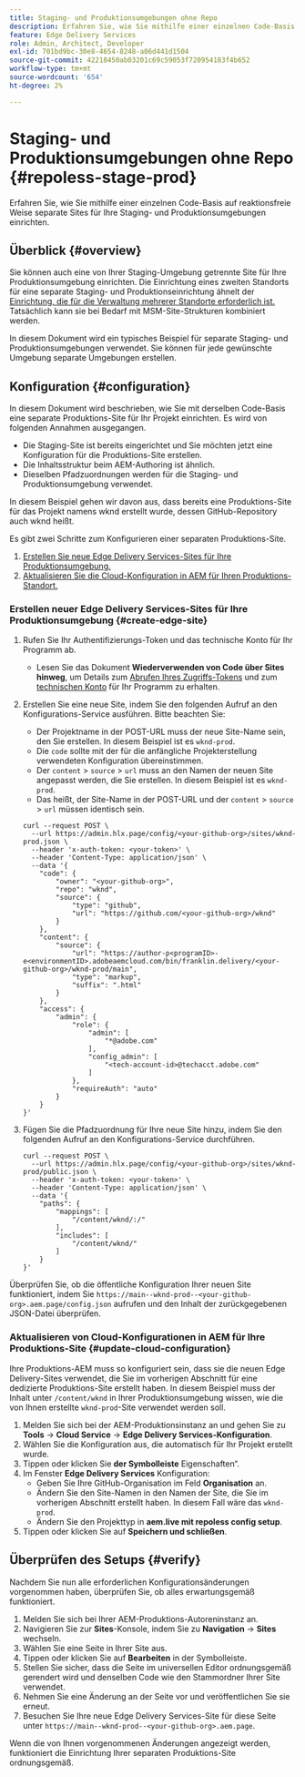 ```yaml
---
title: Staging- und Produktionsumgebungen ohne Repo
description: Erfahren Sie, wie Sie mithilfe einer einzelnen Code-Basis auf reaktionsfreie Weise separate Sites für Ihre Staging- und Produktionsumgebungen einrichten.
feature: Edge Delivery Services
role: Admin, Architect, Developer
exl-id: 701bd9bc-30e8-4654-8248-a06d441d1504
source-git-commit: 42218450ab03201c69c59053f720954183f4b652
workflow-type: tm+mt
source-wordcount: '654'
ht-degree: 2%

---
```


# Staging- und Produktionsumgebungen ohne Repo {#repoless-stage-prod}

Erfahren Sie, wie Sie mithilfe einer einzelnen Code-Basis auf reaktionsfreie Weise separate Sites für Ihre Staging- und Produktionsumgebungen einrichten.

## Überblick {#overview}

Sie können auch eine von Ihrer Staging-Umgebung getrennte Site für Ihre Produktionsumgebung einrichten. Die Einrichtung eines zweiten Standorts für eine separate Staging- und Produktionseinrichtung ähnelt der [Einrichtung, die für die Verwaltung mehrerer Standorte erforderlich ist.](/help/edge/wysiwyg-authoring/repoless-msm.md) Tatsächlich kann sie bei Bedarf mit MSM-Site-Strukturen kombiniert werden.

In diesem Dokument wird ein typisches Beispiel für separate Staging- und Produktionsumgebungen verwendet. Sie können für jede gewünschte Umgebung separate Umgebungen erstellen.

## Konfiguration {#configuration}

In diesem Dokument wird beschrieben, wie Sie mit derselben Code-Basis eine separate Produktions-Site für Ihr Projekt einrichten. Es wird von folgenden Annahmen ausgegangen.

* Die Staging-Site ist bereits eingerichtet und Sie möchten jetzt eine Konfiguration für die Produktions-Site erstellen.
* Die Inhaltsstruktur beim AEM-Authoring ist ähnlich.
* Dieselben Pfadzuordnungen werden für die Staging- und Produktionsumgebung verwendet.

In diesem Beispiel gehen wir davon aus, dass bereits eine Produktions-Site für das Projekt namens wknd erstellt wurde, dessen GitHub-Repository auch wknd heißt.

Es gibt zwei Schritte zum Konfigurieren einer separaten Produktions-Site.

1. [Erstellen Sie neue Edge Delivery Services-Sites für Ihre Produktionsumgebung.](#create-edge-site)
1. [Aktualisieren Sie die Cloud-Konfiguration in AEM für Ihren Produktions-Standort.](#update-cloud-configuration)

### Erstellen neuer Edge Delivery Services-Sites für Ihre Produktionsumgebung {#create-edge-site}

1. Rufen Sie Ihr Authentifizierungs-Token und das technische Konto für Ihr Programm ab.
   * Lesen Sie das Dokument **Wiederverwenden von Code über Sites hinweg**, um Details zum [Abrufen Ihres Zugriffs-Tokens](/help/edge/wysiwyg-authoring/repoless.md#access-token) und zum [technischen Konto](/help/edge/wysiwyg-authoring/repoless.md#access-control) für Ihr Programm zu erhalten.
1. Erstellen Sie eine neue Site, indem Sie den folgenden Aufruf an den Konfigurations-Service ausführen. Bitte beachten Sie:
   * Der Projektname in der POST-URL muss der neue Site-Name sein, den Sie erstellen. In diesem Beispiel ist es `wknd-prod`.
   * Die `code` sollte mit der für die anfängliche Projekterstellung verwendeten Konfiguration übereinstimmen.
   * Der `content` > `source` > `url` muss an den Namen der neuen Site angepasst werden, die Sie erstellen. In diesem Beispiel ist es `wknd-prod`.
   * Das heißt, der Site-Name in der POST-URL und der `content` > `source` > `url` müssen identisch sein.

   ```text
   curl --request POST \
     --url https://admin.hlx.page/config/<your-github-org>/sites/wknd-prod.json \
     --header 'x-auth-token: <your-token>' \
     --header 'Content-Type: application/json' \
     --data '{
       "code": {
           "owner": "<your-github-org>",
           "repo": "wknd",
           "source": {
               "type": "github",
               "url": "https://github.com/<your-github-org>/wknd"
           }
       },
       "content": {
           "source": {
               "url": "https://author-p<programID>-e<environmentID>.adobeaemcloud.com/bin/franklin.delivery/<your-github-org>/wknd-prod/main",
               "type": "markup",
               "suffix": ".html"
           }
       },
       "access": {
           "admin": {
               "role": {
                   "admin": [
                       "*@adobe.com"
                   ],
                   "config_admin": [
                       "<tech-account-id>@techacct.adobe.com"
                   ]
               },
               "requireAuth": "auto"
           }
       }
   }'
   ```

1. Fügen Sie die Pfadzuordnung für Ihre neue Site hinzu, indem Sie den folgenden Aufruf an den Konfigurations-Service durchführen.

   ```text
   curl --request POST \
     --url https://admin.hlx.page/config/<your-github-org>/sites/wknd-prod/public.json \
     --header 'x-auth-token: <your-token>' \
     --header 'Content-Type: application/json' \
     --data '{
       "paths": {
           "mappings": [
               "/content/wknd/:/"
           ],
           "includes": [
               "/content/wknd/"
           ]
       }
   }'
   ```

Überprüfen Sie, ob die öffentliche Konfiguration Ihrer neuen Site funktioniert, indem Sie `https://main--wknd-prod--<your-github-org>.aem.page/config.json` aufrufen und den Inhalt der zurückgegebenen JSON-Datei überprüfen.

### Aktualisieren von Cloud-Konfigurationen in AEM für Ihre Produktions-Site {#update-cloud-configuration}

Ihre Produktions-AEM muss so konfiguriert sein, dass sie die neuen Edge Delivery-Sites verwendet, die Sie im vorherigen Abschnitt für eine dedizierte Produktions-Site erstellt haben. In diesem Beispiel muss der Inhalt unter `/content/wknd` in Ihrer Produktionsumgebung wissen, wie die von Ihnen erstellte `wknd-prod`-Site verwendet werden soll.

1. Melden Sie sich bei der AEM-Produktionsinstanz an und gehen Sie zu **Tools** -> **Cloud Service** -> **Edge Delivery Services-Konfiguration**.
1. Wählen Sie die Konfiguration aus, die automatisch für Ihr Projekt erstellt wurde.
1. Tippen oder klicken Sie **der Symbolleiste** Eigenschaften“.
1. Im Fenster **Edge Delivery Services** Konfiguration:
   * Geben Sie Ihre GitHub-Organisation im Feld **Organisation** an.
   * Ändern Sie den Site-Namen in den Namen der Site, die Sie im vorherigen Abschnitt erstellt haben. In diesem Fall wäre das `wknd-prod`.
   * Ändern Sie den Projekttyp in **aem.live mit repoless config setup**.
1. Tippen oder klicken Sie auf **Speichern und schließen**.

## Überprüfen des Setups {#verify}

Nachdem Sie nun alle erforderlichen Konfigurationsänderungen vorgenommen haben, überprüfen Sie, ob alles erwartungsgemäß funktioniert.

1. Melden Sie sich bei Ihrer AEM-Produktions-Autoreninstanz an.
1. Navigieren Sie zur **Sites**-Konsole, indem Sie zu **Navigation** -> **Sites** wechseln.
1. Wählen Sie eine Seite in Ihrer Site aus.
1. Tippen oder klicken Sie auf **Bearbeiten** in der Symbolleiste.
1. Stellen Sie sicher, dass die Seite im universellen Editor ordnungsgemäß gerendert wird und denselben Code wie den Stammordner Ihrer Site verwendet.
1. Nehmen Sie eine Änderung an der Seite vor und veröffentlichen Sie sie erneut.
1. Besuchen Sie Ihre neue Edge Delivery Services-Site für diese Seite unter `https://main--wknd-prod--<your-github-org>.aem.page`.

Wenn die von Ihnen vorgenommenen Änderungen angezeigt werden, funktioniert die Einrichtung Ihrer separaten Produktions-Site ordnungsgemäß.
